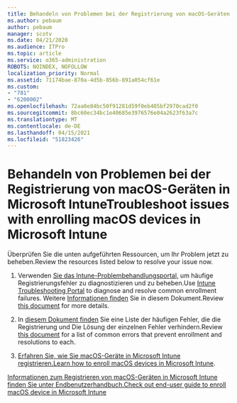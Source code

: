 ```yaml
---
title: Behandeln von Problemen bei der Registrierung von macOS-Geräten in Microsoft Intune
ms.author: pebaum
author: pebaum
manager: scotv
ms.date: 04/21/2020
ms.audience: ITPro
ms.topic: article
ms.service: o365-administration
ROBOTS: NOINDEX, NOFOLLOW
localization_priority: Normal
ms.assetid: 71174bae-870a-4d5b-856b-891a054cf61e
ms.custom:
- "781"
- "6200002"
ms.openlocfilehash: 72aa0e84bc50f91281d59f0eb405bf2970cad2f0
ms.sourcegitcommit: 8bc60ec34bc1e40685e3976576e04a2623f63a7c
ms.translationtype: MT
ms.contentlocale: de-DE
ms.lasthandoff: 04/15/2021
ms.locfileid: "51823426"
---
```

# <a name="troubleshoot-issues-with-enrolling-macos-devices-in-microsoft-intune"></a><span data-ttu-id="4083d-102">Behandeln von Problemen bei der Registrierung von macOS-Geräten in Microsoft Intune</span><span class="sxs-lookup"><span data-stu-id="4083d-102">Troubleshoot issues with enrolling macOS devices in Microsoft Intune</span></span>

<span data-ttu-id="4083d-103">Überprüfen Sie die unten aufgeführten Ressourcen, um Ihr Problem jetzt zu beheben.</span><span class="sxs-lookup"><span data-stu-id="4083d-103">Review the resources listed below to resolve your issue now.</span></span>
  
1. <span data-ttu-id="4083d-104">Verwenden [Sie das Intune-Problembehandlungsportal,](https://devicemanagement.microsoft.com/#blade/Microsoft_Intune_DeviceSettings/TroubleshootBlade) um häufige Registrierungsfehler zu diagnostizieren und zu beheben.</span><span class="sxs-lookup"><span data-stu-id="4083d-104">Use [Intune Troubleshooting Portal](https://devicemanagement.microsoft.com/#blade/Microsoft_Intune_DeviceSettings/TroubleshootBlade) to diagnose and resolve common enrollment failures.</span></span> <span data-ttu-id="4083d-105">Weitere [Informationen finden](https://docs.microsoft.com/intune/help-desk-operators) Sie in diesem Dokument.</span><span class="sxs-lookup"><span data-stu-id="4083d-105">Review [this document](https://docs.microsoft.com/intune/help-desk-operators) for more details.</span></span>

2. <span data-ttu-id="4083d-106">In [diesem Dokument finden](https://docs.microsoft.com/troubleshoot/mem/intune/troubleshoot-device-enrollment-in-intune) Sie eine Liste der häufigen Fehler, die die Registrierung und Die Lösung der einzelnen Fehler verhindern.</span><span class="sxs-lookup"><span data-stu-id="4083d-106">Review [this document](https://docs.microsoft.com/troubleshoot/mem/intune/troubleshoot-device-enrollment-in-intune) for a list of common errors that prevent enrollment and resolutions to each.</span></span>

3. <span data-ttu-id="4083d-107">[Erfahren Sie, wie Sie macOS-Geräte in Microsoft Intune registrieren.](https://docs.microsoft.com/intune/macos-enroll)</span><span class="sxs-lookup"><span data-stu-id="4083d-107">[Learn how to enroll macOS devices in Microsoft Intune](https://docs.microsoft.com/intune/macos-enroll).</span></span>

[<span data-ttu-id="4083d-108">Informationen zum Registrieren von macOS-Geräten in Microsoft Intune finden Sie unter Endbenutzerhandbuch.</span><span class="sxs-lookup"><span data-stu-id="4083d-108">Check out end-user guide to enroll macOS device in Microsoft Intune</span></span>](https://docs.microsoft.com/intune-user-help/enroll-your-device-in-intune-macos-cp)
  